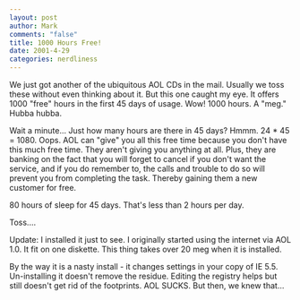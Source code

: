 ```yaml
--- 
layout: post
author: Mark
comments: "false"
title: 1000 Hours Free!
date: 2001-4-29
categories: nerdliness
---
```

We just got another of the ubiquitous AOL CDs in the mail. Usually we toss these without even thinking about it. But this one caught my eye. It offers 1000 "free" hours in the first 45 days of usage. Wow! 1000 hours. A "meg." Hubba hubba.

Wait a minute... Just how many hours are there in 45 days? Hmmm. 24 * 45 = 1080. Oops. AOL can "give" you all this free time because you don't have this much free time. They aren't giving you anything at all. Plus, they are banking on the fact that you will forget to cancel if you don't want the service, and if you do remember to, the calls and trouble to do so will prevent you from completing the task. Thereby gaining them a new customer for free.

80 hours of sleep for 45 days. That's less than 2 hours per day.

Toss....

Update: I installed it just to see. I originally started using the internet via AOL 1.0. It fit on one diskette. This thing takes over 20 meg when it is installed.

By the way it is a nasty install - it changes settings in your copy of IE 5.5. Un-installing it doesn't remove the residue. Editing the registry helps but still doesn't get rid of the footprints. AOL SUCKS. But then, we knew that...
